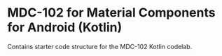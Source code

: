 # MDC-102 for Material Components for Android (Kotlin)

Contains starter code structure for the MDC-102 Kotlin codelab.